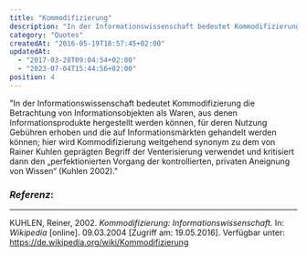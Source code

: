 ```yaml
---
title: "Kommodifizierung"
description: "In der Informationswissenschaft bedeutet Kommodifizierung die Betrachtung von Informationsobjekten als Waren, aus denen Informationsprodukte hergestellt werden können, für deren Nutzung Gebühren erhoben und die auf Informationsmärkten gehandelt werden können."
category: "Quotes"
createdAt: "2016-05-19T18:57:45+02:00"
updatedAt:
  - "2017-03-28T09:04:54+02:00"
  - "2023-07-04T15:44:56+02:00"
position: 4
---
```


"In der Informationswissenschaft bedeutet Kommodifizierung die Betrachtung von Informationsobjekten als Waren, aus denen Informationsprodukte hergestellt werden können, für deren Nutzung Gebühren erhoben und die auf Informationsmärkten gehandelt werden können; hier wird Kommodifizierung weitgehend synonym zu dem von Rainer Kuhlen geprägten Begriff der Venterisierung verwendet und kritisiert dann den „perfektionierten Vorgang der kontrollierten, privaten Aneignung von Wissen“ (Kuhlen 2002)."

### *Referenz*:

---

KUHLEN, Reiner, 2002. _Kommodifizierung: Informationswissenschaft._ In: _Wikipedia_ [online]. 09.03.2004 [Zugriff am: 19.05.2016]. Verfügbar unter: https://de.wikipedia.org/wiki/Kommodifizierung <i class="zmdi zmdi-open-in-new"></i>
